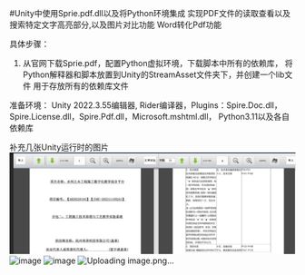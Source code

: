 #Unity中使用Sprie.pdf.dll以及将Python环境集成 实现PDF文件的读取查看以及搜索特定文字高亮部分,以及图片对比功能 Word转化Pdf功能

具体步骤：
1. 从官网下载Sprie.pdf，配置Python虚拟环境，下载脚本中所有的依赖库， 将Python解释器和脚本放置到Unity的StreamAsset文件夹下，并创建一个lib文件 用于存放所有的依赖库文件







准备环境： Unity 2022.3.55编辑器, Rider编译器，Plugins：Spire.Doc.dll，Spire.License.dll，Spire.Pdf.dll，Microsoft.mshtml.dll， Python3.11以及各自依赖库

补充几张Unity运行时的图片
![image](https://github.com/SlienceLove/UnityPdfTools/blob/main/Src/9c3f12fa-44de-4770-a4aa-8511af36421f.png)
![image](https://github.com/user-attachments/assets/c2c623e9-ef24-4627-b4e0-2cf2ff328347)
![image](https://github.com/user-attachments/assets/8c5d28cb-2dca-4f1c-b374-d33fa0635ce3)
![Uploading image.png…]()
